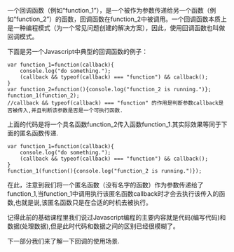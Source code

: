一个回调函数（例如“function_1”），是一个被作为参数传递给另一个函数（例如“function_2”）的函数，回调函数在function_2中被调用。一个回调函数本质上是一种编程模式（为一个常见问题创建的解决方案），因此，使用回调函数也叫做回调模式。

下面是另一个Javascript中典型的回调函数的例子：

    var function_1=function(callback){
        console.log("do something.");
        (callback && typeof(callback) === "function") && callback();
    }
    var function_2=function(){console.log("function_2 is running.")};
    function_1(function_2);
    //callback && typeof(callback) === "function" 的作用是判断参数callback是否被传入,并且判断该参数是否是一个可执行函数.

上面的代码是将一个具名函数function_2传入函数function_1.其实际效果等同于下面的匿名函数传递.

    var function_1=function(callback){
        console.log("do something.");
        (callback && typeof(callback) === "function") && callback();
    }
    function_1(function(){console.log("function_2 is running.")});

在此，注意到我们将一个匿名函数（没有名字的函数）作为参数传递给了function_1,当function_1中调用执行该匿名函数callback时才会去执行该传入的函数,也就是说,该匿名函数只是在合适的时机去被执行。

记得此前的基础课程里我们说过Javascript编程的主要内容就是代码(编写代码)和数据(处理数据),但是此时代码和数据之间的区别已经很模糊了。

下一部分我们来了解一下回调的使用场景.